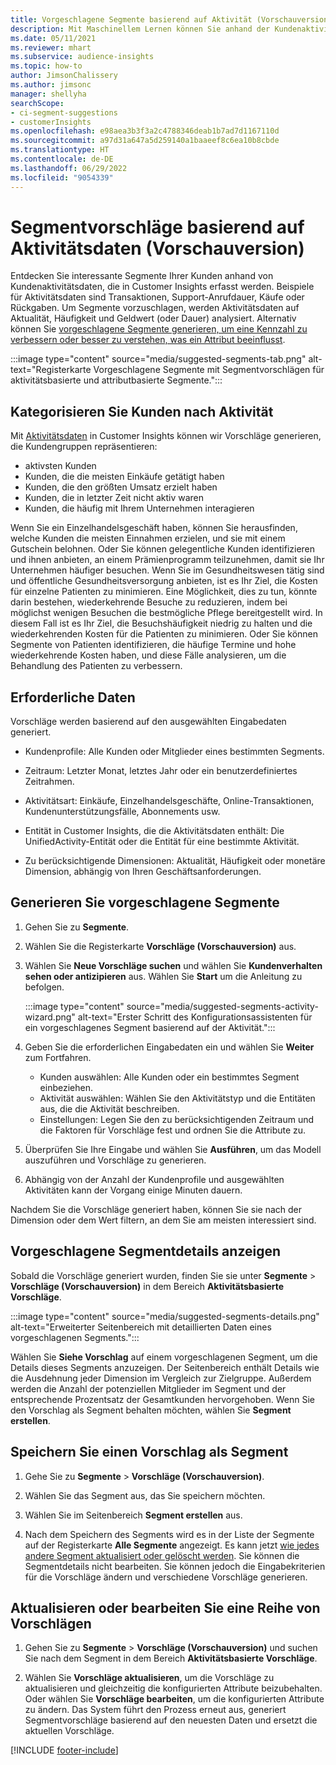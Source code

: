 ```yaml
---
title: Vorgeschlagene Segmente basierend auf Aktivität (Vorschauversion)
description: Mit Maschinellem Lernen können Sie anhand der Kundenaktivität neue und interessante Segmente finden.
ms.date: 05/11/2021
ms.reviewer: mhart
ms.subservice: audience-insights
ms.topic: how-to
author: JimsonChalissery
ms.author: jimsonc
manager: shellyha
searchScope:
- ci-segment-suggestions
- customerInsights
ms.openlocfilehash: e98aea3b3f3a2c4788346deab1b7ad7d1167110d
ms.sourcegitcommit: a97d31a647a5d259140a1baaeef8c6ea10b8cbde
ms.translationtype: HT
ms.contentlocale: de-DE
ms.lasthandoff: 06/29/2022
ms.locfileid: "9054339"
---
```

# <a name="suggested-segments-based-on-activity-data-preview"></a>Segmentvorschläge basierend auf Aktivitätsdaten (Vorschauversion)

Entdecken Sie interessante Segmente Ihrer Kunden anhand von Kundenaktivitätsdaten, die in Customer Insights erfasst werden. Beispiele für Aktivitätsdaten sind Transaktionen, Support-Anrufdauer, Käufe oder Rückgaben. Um Segmente vorzuschlagen, werden Aktivitätsdaten auf Aktualität, Häufigkeit und Geldwert (oder Dauer) analysiert. Alternativ können Sie [vorgeschlagene Segmente generieren, um eine Kennzahl zu verbessern oder besser zu verstehen, was ein Attribut beeinflusst](suggested-segments.md).

:::image type="content" source="media/suggested-segments-tab.png" alt-text="Registerkarte Vorgeschlagene Segmente mit Segmentvorschlägen für aktivitätsbasierte und attributbasierte Segmente.":::

## <a name="categorize-customers-by-activity"></a>Kategorisieren Sie Kunden nach Aktivität

Mit [Aktivitätsdaten](activities.md) in Customer Insights können wir Vorschläge generieren, die Kundengruppen repräsentieren:

- aktivsten Kunden 
- Kunden, die die meisten Einkäufe getätigt haben 
- Kunden, die den größten Umsatz erzielt haben 
- Kunden, die in letzter Zeit nicht aktiv waren 
- Kunden, die häufig mit Ihrem Unternehmen interagieren  

Wenn Sie ein Einzelhandelsgeschäft haben, können Sie herausfinden, welche Kunden die meisten Einnahmen erzielen, und sie mit einem Gutschein belohnen. Oder Sie können gelegentliche Kunden identifizieren und ihnen anbieten, an einem Prämienprogramm teilzunehmen, damit sie Ihr Unternehmen häufiger besuchen.
Wenn Sie im Gesundheitswesen tätig sind und öffentliche Gesundheitsversorgung anbieten, ist es Ihr Ziel, die Kosten für einzelne Patienten zu minimieren. Eine Möglichkeit, dies zu tun, könnte darin bestehen, wiederkehrende Besuche zu reduzieren, indem bei möglichst wenigen Besuchen die bestmögliche Pflege bereitgestellt wird. In diesem Fall ist es Ihr Ziel, die Besuchshäufigkeit niedrig zu halten und die wiederkehrenden Kosten für die Patienten zu minimieren. Oder Sie können Segmente von Patienten identifizieren, die häufige Termine und hohe wiederkehrende Kosten haben, und diese Fälle analysieren, um die Behandlung des Patienten zu verbessern. 

## <a name="required-data"></a>Erforderliche Daten

Vorschläge werden basierend auf den ausgewählten Eingabedaten generiert. 

- Kundenprofile: Alle Kunden oder Mitglieder eines bestimmten Segments. 

- Zeitraum: Letzter Monat, letztes Jahr oder ein benutzerdefiniertes Zeitrahmen.

- Aktivitätsart: Einkäufe, Einzelhandelsgeschäfte, Online-Transaktionen, Kundenunterstützungsfälle, Abonnements usw.  

- Entität in Customer Insights, die die Aktivitätsdaten enthält: Die UnifiedActivity-Entität oder die Entität für eine bestimmte Aktivität. 

- Zu berücksichtigende Dimensionen: Aktualität, Häufigkeit oder monetäre Dimension, abhängig von Ihren Geschäftsanforderungen.

## <a name="generate-suggested-segments"></a>Generieren Sie vorgeschlagene Segmente

1. Gehen Sie zu **Segmente**.

1. Wählen Sie die Registerkarte **Vorschläge (Vorschauversion)** aus.

1. Wählen Sie **Neue Vorschläge suchen** und wählen Sie **Kundenverhalten sehen oder antizipieren** aus. Wählen Sie **Start** um die Anleitung zu befolgen.

   :::image type="content" source="media/suggested-segments-activity-wizard.png" alt-text="Erster Schritt des Konfigurationsassistenten für ein vorgeschlagenes Segment basierend auf der Aktivität.":::

1. Geben Sie die erforderlichen Eingabedaten ein und wählen Sie **Weiter** zum Fortfahren.

   - Kunden auswählen: Alle Kunden oder ein bestimmtes Segment einbeziehen.
   - Aktivität auswählen: Wählen Sie den Aktivitätstyp und die Entitäten aus, die die Aktivität beschreiben.
   - Einstellungen: Legen Sie den zu berücksichtigenden Zeitraum und die Faktoren für Vorschläge fest und ordnen Sie die Attribute zu.

1. Überprüfen Sie Ihre Eingabe und wählen Sie **Ausführen**, um das Modell auszuführen und Vorschläge zu generieren.

1. Abhängig von der Anzahl der Kundenprofile und ausgewählten Aktivitäten kann der Vorgang einige Minuten dauern. 

Nachdem Sie die Vorschläge generiert haben, können Sie sie nach der Dimension oder dem Wert filtern, an dem Sie am meisten interessiert sind. 

## <a name="view-details-of-a-suggested-segment"></a>Vorgeschlagene Segmentdetails anzeigen

Sobald die Vorschläge generiert wurden, finden Sie sie unter **Segmente** > **Vorschläge (Vorschauversion)** in dem Bereich **Aktivitätsbasierte Vorschläge**.

:::image type="content" source="media/suggested-segments-details.png" alt-text="Erweiterter Seitenbereich mit detaillierten Daten eines vorgeschlagenen Segments.":::

Wählen Sie **Siehe Vorschlag** auf einem vorgeschlagenen Segment, um die Details dieses Segments anzuzeigen. Der Seitenbereich enthält Details wie die Ausdehnung jeder Dimension im Vergleich zur Zielgruppe. Außerdem werden die Anzahl der potenziellen Mitglieder im Segment und der entsprechende Prozentsatz der Gesamtkunden hervorgehoben. Wenn Sie den Vorschlag als Segment behalten möchten, wählen Sie **Segment erstellen**.    

## <a name="save-a-suggestion-as-a-segment"></a>Speichern Sie einen Vorschlag als Segment

1. Gehe Sie zu **Segmente** > **Vorschläge (Vorschauversion)**.

1. Wählen Sie das Segment aus, das Sie speichern möchten. 

1. Wählen Sie im Seitenbereich **Segment erstellen** aus. 

1. Nach dem Speichern des Segments wird es in der Liste der Segmente auf der Registerkarte **Alle Segmente** angezeigt. Es kann jetzt [wie jedes andere Segment aktualisiert oder gelöscht werden](segments.md). Sie können die Segmentdetails nicht bearbeiten. Sie können jedoch die Eingabekriterien für die Vorschläge ändern und verschiedene Vorschläge generieren.

## <a name="refresh-or-edit-a-set-of-suggestions"></a>Aktualisieren oder bearbeiten Sie eine Reihe von Vorschlägen

1. Gehen Sie zu **Segmente** > **Vorschläge (Vorschauversion)** und suchen Sie nach dem Segment in dem Bereich **Aktivitätsbasierte Vorschläge**.

1. Wählen Sie **Vorschläge aktualisieren**, um die Vorschläge zu aktualisieren und gleichzeitig die konfigurierten Attribute beizubehalten. Oder wählen Sie **Vorschläge bearbeiten**, um die konfigurierten Attribute zu ändern. Das System führt den Prozess erneut aus, generiert Segmentvorschläge basierend auf den neuesten Daten und ersetzt die aktuellen Vorschläge.

[!INCLUDE [footer-include](includes/footer-banner.md)]

